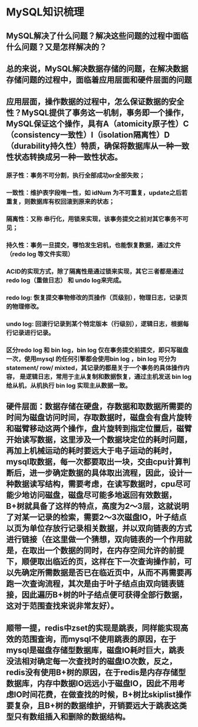# MySQL知识梳理
## MySQL解决了什么问题？解决这些问题的过程中面临什么问题？又是怎样解决的？
## 总的来说，MySQL解决数据存储的问题，在解决数据存储问题的过程中，面临着应用层面和硬件层面的问题
## 应用层面，操作数据的过程中，怎么保证数据的安全性？MySQL提供了事务这一机制，事务即一个操作，MySQL保证这个操作，具有A（atomicity原子性）C（consistency一致性）I（isolation隔离性）D（durability持久性）特质，确保将数据库从一种一致性状态转换成另一种一致性状态。
### 原子性：事务不可分割，执行全部成功or全部失败；
### 一致性：维护表字段唯一性，如 idNum 为不可重复，update之后若重复，则数据库有权回滚到原来的状态；
### 隔离性：又称 串行化，用锁来实现，该事务提交之前对其它事务不可见；
### 持久性：事务一旦提交，哪怕发生宕机，也能恢复数据，通过文件（redo log 等文件实现）
### ACID的实现方式，除了隔离性是通过锁来实现，其它三者都是通过redo log（重做日志） 和 undo log来完成。
### redo log: 恢复提交事物修改的页操作（页级别），物理日志，记录页的物理修改。
### undo log: 回滚行记录到某个特定版本（行级别），逻辑日志，根据每行记录进行记录。
### 区分redo log 和 bin log，bin log 仅在事务提交前提交，即只写磁盘一次，使用mysql 的任何引擎都会使用bin log ，bin log 可分为 statement/ row/ mixted，其记录的都是关于一个事务的具体操作内容， 是逻辑日志，常用于主从复制和数据恢复，通过主机发送 bin log 给从机，从机执行 bin log 实现主从数据一致。
## 硬件层面：数据存储在硬盘，存数据和取数据所需要的时间为磁盘访问时间，存取数据时，磁盘会有盘片旋转和磁臂移动这两个操作，盘片旋转到指定位置后，磁臂开始读写数据，这里涉及一个数据块定位的耗时问题，再加上机械运动的耗时要远大于电子运动的耗时，mysql取数据，每一次都要取出一块，交由cpu计算判断后，进一步确定数据的具体取出流程，因此，设计一种数据读写结构，需要考虑，在读写数据时，cpu尽可能少地访问磁盘，磁盘尽可能多地返回有效数据，B+树就具备了这样的特点，高度为2～3层，这就说明了对某一记录的检索，需要2～3次磁盘IO，叶子结点以页为单位存放行记录相关数据，并以双向链表的方式进行链接（在这里做一个猜想，双向链表的一个作用就是，在取出一个数据的同时，在内存空间允许的前提下，顺便取出临近的页，这样在下一次查询操作前，可以先确定所需数据是否已在临近页中，从而不再需要再跑一次查询流程，其次是由于叶子结点由双向链表链接，因此遍历B+树的叶子结点便可获得全部行数据，这对于范围查找来说非常友好）。
## 顺带一提，redis中zset的实现是跳表，同样能实现高效的范围查询，而mysql不使用跳表的原因，在于mysql是磁盘存储型数据库，磁盘IO耗时巨大，跳表没法相对确定每一次查找时的磁盘IO次数，反之，redis没有使用B+树的原因，在于redis是内存存储型数据库，内存中数据IO远远小于磁盘IO，因此不用考虑IO时间花费，在做查找的时候，B+树比skiplist操作要复杂，且B+树的数据维护，开销要远大于跳表这类型只有数组插入和删除的数据结构。